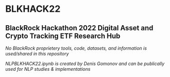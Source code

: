 # BLKHACK22
BlackRock Hackathon 2022
**Digital Asset and Crypto Tracking ETF Research Hub**
--
_No BlackRock proprietery tools, code, datasets, and  information is used/shared in this repository_

_NLPBLKHACK22.ipynb is created by Denis Gomonov and can be publically used for NLP studies & implementations_
